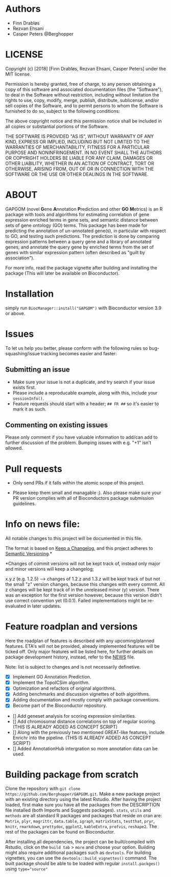 # Authors

* Finn Drabløs
* Rezvan Ehsani
* Casper Peters @Berghopper

# LICENSE

Copyright (c) [2018] [Finn Drabløs, Rezvan Ehsani, Casper Peters] under the MIT license.

Permission is hereby granted, free of charge, to any person obtaining a copy of this software and associated documentation files (the "Software"), to deal in the Software without restriction, including without limitation the rights to use, copy, modify, merge, publish, distribute, sublicense, and/or sell copies of the Software, and to permit persons to whom the Software is furnished to do so, subject to the following conditions:

The above copyright notice and this permission notice shall be included in all copies or substantial portions of the Software.

THE SOFTWARE IS PROVIDED "AS IS", WITHOUT WARRANTY OF ANY KIND, EXPRESS OR IMPLIED, INCLUDING BUT NOT LIMITED TO THE WARRANTIES OF MERCHANTABILITY, FITNESS FOR A PARTICULAR PURPOSE AND NONINFRINGEMENT. IN NO EVENT SHALL THE AUTHORS OR COPYRIGHT HOLDERS BE LIABLE FOR ANY CLAIM, DAMAGES OR OTHER LIABILITY, WHETHER IN AN ACTION OF CONTRACT, TORT OR OTHERWISE, ARISING FROM, OUT OF OR IN CONNECTION WITH THE SOFTWARE OR THE USE OR OTHER DEALINGS IN THE SOFTWARE.

# ABOUT

GAPGOM (novel **G**ene **A**nnotation **P**rediction and other **GO** **M**etrics) is an R package with tools and algorithms for estimating correlation of gene expression enriched terms in gene sets, and semantic distance between sets of gene ontology (GO) terms.
This package has been made for predicting the annotation of un-annotated gene(s), in particular with respect to GO, and testing such predictions. 
The prediction is done by comparing expression patterns between a query gene and a library of annotated genes, and annotate the query gene by enriched terms from the set of genes with similar expression pattern (often described as "guilt by association").

For more info, read the package vignette after building and installing the package (This will later be available on Bioconductor).

# Installation

simply run `BiocManager::install("GAPGOM")` with Bioconductor version 3.9 or above.

# Issues

To let us help you better, please conform with the following rules so bug-squashing/issue tracking becomes easier and faster:

## Submitting an issue

- Make sure your issue is not a duplicate, and try search if your issue exists first.
- Please include a reproducable example, along with this, include your `sessionInfo()`.
- Feature requests should start with a header; `## FR ##` so it's easier to mark it as such.

## Commenting on existing issues

Please only comment if you have valuable information to add/can add to further discussion of the problem. Bumping issues with e.g. "+1" isn't allowed.

# Pull requests

- Only send PRs if it falls within the atomic scope of this project.

- Please keep them small and managable :). Also please make sure your PR version complies with all of Bioconductors package submission guidelines.

# Info on news file:

All notable changes to this project will be documented in this file.

The format is based on [Keep a Changelog](https://keepachangelog.com/en/1.0.0/),
and this project adheres to [Semantic Versioning](https://semver.org/spec/v2.0.0.html).\*

\*Changes of commit versions will not be kept track of, instead only major and minor versions will keep a changelog;

x.y.z (e.g. 1.2.5) --> changes of 1.2.z and 1.3.z will be kept track of but not the small "z" version changes, because this changes with every commit.
All z changes will be kept track of in the unreleased minor (y) version. There was an exception for the first version however, because this version didn't
use correct convention yet (0.0.1). Failed implementations might be re-evaluated in later updates.

# Feature roadplan and versions

Here the roadplan of features is described with any upcoming/planned features. ETA's will not be provided, already implemented features will be ticked off. Only major features will be listed here, for further details on package development history, instead, refer to the [NEWS](NEWS) file.


Note: list is subject to changes and is not necessarily definetive.

- [x] Implement GO Annotation Prediction.
- [x] Implement the TopoICSim algorithm.
- [x] Optimization and refactors of original algorithms.
- [x] Adding benchmarks and discussion vignettes of both algorithms.
- [x] Adding documentation and mostly comply with package conventions.
- [x] Become part of the Bioconductor repository.
- [] Add geneset analysis for scoring expression similarities.
- [] Add chromosomal distance correlations on top of regular scoring. (THIS IS ALREADY ADDED AS CONCEPT SCRIPT)
- [] Along with the previously two mentioned GREAT-like features, include Enrichr into the pipeline. (THIS IS ALREADY ADDED AS CONCEPT SCRIPT)
- [] Added AnnotationHub intergration so more annotation data can be used.

# Building package from scratch

Clone the repository with `git clone https://github.com/Berghopper/GAPGOM.git`.
Make a new package project with an existing directory using the latest Rstudio.
After having the project loaded, first make sure you have all the packages from the DESCRIPTION file installed (both Imports and Suggests packages). `stats`, `utils` and `methods` are all standard R packages and packages that reside on cran are: `Matrix`, `plyr`, `magrittr`, `data.table`, `igraph`, `matrixStats`, `testthat`, `pryr`, `knitr`, `rmarkdown`, `prettydoc`, `ggplot2`, `kableExtra`, `profvis`, `reshape2`. The rest of the packages can be found on Bioconductor.

After installing all dependencies, the project can be built/compiled with Rstudio, click on the `build tab` > `more` and choose your option. Building might also require additional packages such as `devtools`. For building vignettes, you can use the `devtools::build_vignettes()` command. The built package should be able to be loaded with regular `install.packges()` using `type="source"`